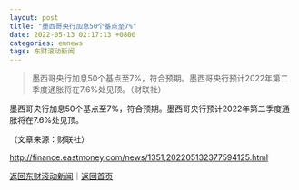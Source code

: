 ```yaml
---
layout: post
title: "墨西哥央行加息50个基点至7%"
date: 2022-05-13 02:17:13 +0800
categories: emnews
tags: 东财滚动新闻
---
```

> 墨西哥央行加息50个基点至7%，符合预期。墨西哥央行预计2022年第二季度通胀将在7.6%处见顶。（财联社）

<p>墨西哥央行加息50个基点至7%，符合预期。墨西哥央行预计2022年第二季度通胀将在7.6%处见顶。</p><p class="em_media">（文章来源：财联社）</p>

<http://finance.eastmoney.com/news/1351,202205132377594125.html>

[返回东财滚动新闻](//finews.withounder.com/emnews/)｜[返回首页](//finews.withounder.com/)
